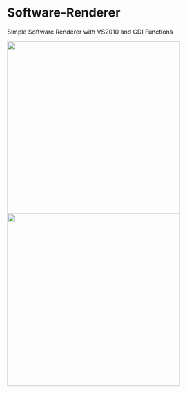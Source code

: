Software-Renderer
=================

Simple Software Renderer with VS2010 and GDI Functions

<img src="http://jjuiddong.co.kr/wiki/images/d/d1/Simple_software_renderer.png" style="width: 400px;" />
<img src="http://jjuiddong.co.kr/wiki/images/a/a3/Simple_software_renderer3.png" style="width: 400px;" />
